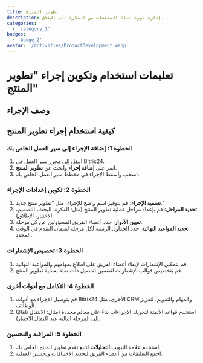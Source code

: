```yaml
---
title: تطوير المنتج
description: إدارة دورة حياة المنتجات من الفكرة إلى الإطلاق.
categories: 
  - 'category_1'
badges: 
  - 'badge_2'
avatar: '/activities/ProductDevelopment.webp'
---
```

# تعليمات استخدام وتكوين إجراء "تطوير المنتج"

## وصف الإجراء

## كيفية استخدام إجراء تطوير المنتج

### الخطوة 1: إضافة الإجراء إلى سير العمل الخاص بك
1. انتقل إلى محرر سير العمل في Bitrix24.
2. انقر على **إضافة إجراء** وابحث عن **تطوير المنتج**.
3. اسحب وأسقط الإجراء في مخطط سير العمل الخاص بك.

### الخطوة 2: تكوين إعدادات الإجراء
1. **تسمية الإجراء**: قم بتوفير اسم واضح للإجراء، مثل "تطوير منتج جديد."
2. **تحديد المراحل**: قم بإعداد مراحل عملية تطوير المنتج (مثل: الفكرة، البحث، التصميم، الاختبار، الإطلاق).
3. **تعيين الأدوار**: حدد أعضاء الفريق المسؤولين عن كل مرحلة.
4. **تحديد المواعيد النهائية**: حدد الجداول الزمنية لكل مرحلة لضمان التقدم في الوقت المحدد.

### الخطوة 3: تخصيص الإشعارات
1. قم بتمكين الإشعارات لإبقاء أعضاء الفريق على اطلاع بمهامهم والمواعيد النهائية.
2. قم بتخصيص قوالب الإشعارات لتضمين تفاصيل ذات صلة بعملية تطوير المنتج.

### الخطوة 4: التكامل مع أدوات أخرى
1. قم بتوصيل الإجراء مع أدوات Bitrix24 الأخرى، مثل CRM والمهام والتقويم، لتعزيز الوظائف.
2. استخدم قواعد الأتمتة لتحريك الإجراءات بناءً على معالم محددة (مثال: الانتقال تلقائيًا إلى المرحلة التالية عند اكتمال الاختبار).

### الخطوة 5: المراقبة والتحسين
1. استخدم علامة التبويب **التحليلات** لتتبع تقدم تطوير المنتج الخاص بك.
2. اجمع التعليقات من أعضاء الفريق لتحديد الاختناقات وتحسين العملية.